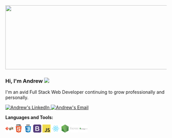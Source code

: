 <img src="https://cdn.dribbble.com/users/44708/screenshots/2694410/code.gif" height="200" width="1000">

### Hi, I'm Andrew <img src="https://media.giphy.com/media/hvRJCLFzcasrR4ia7z/giphy.gif" width="25px">
I'm an avid Full Stack Web Developer continuing to grow professionally and personally.

<a href="https://www.linkedin.com/in/andrew-peattie/">
  <img alt="Andrew's LinkedIn" height="32" width=“32” src="https://raw.githubusercontent.com/peterthehan/peterthehan/master/assets/linkedin.svg" />
</a>
<a href="mailto:drewpeattie@hotmail.com?subject=Hello%20Andrew">
  <img alt="Andrew's Email" height="32" width=“32” src="https://dma.org.uk/uploads/articles/T-circle-icons-mail.svg.png" />
</a>

<br>

**Languages and Tools:**  

<code><img height="25" width=“25” src="https://raw.githubusercontent.com/github/explore/80688e429a7d4ef2fca1e82350fe8e3517d3494d/topics/git/git.png"></code>
<code><img height="25" width=“25” src="https://raw.githubusercontent.com/github/explore/80688e429a7d4ef2fca1e82350fe8e3517d3494d/topics/html/html.png"></code>
<code><img height="25" width=“25” src="https://raw.githubusercontent.com/github/explore/80688e429a7d4ef2fca1e82350fe8e3517d3494d/topics/css/css.png"></code>
<code><img height="25" width=“25” src="https://raw.githubusercontent.com/github/explore/80688e429a7d4ef2fca1e82350fe8e3517d3494d/topics/bootstrap/bootstrap.png"></code>
<code><img height="25" width=“25” src="https://raw.githubusercontent.com/github/explore/80688e429a7d4ef2fca1e82350fe8e3517d3494d/topics/javascript/javascript.png"></code>
<code><img height="25" width=“25” src="https://raw.githubusercontent.com/github/explore/80688e429a7d4ef2fca1e82350fe8e3517d3494d/topics/react/react.png"></code>
<code><img height="25" width=“25” src="https://raw.githubusercontent.com/github/explore/80688e429a7d4ef2fca1e82350fe8e3517d3494d/topics/nodejs/nodejs.png"></code>
<code><img height="25" width=“25” src="https://raw.githubusercontent.com/github/explore/80688e429a7d4ef2fca1e82350fe8e3517d3494d/topics/express/express.png"></code>
<code><img height="25" width=“25” src="https://raw.githubusercontent.com/github/explore/80688e429a7d4ef2fca1e82350fe8e3517d3494d/topics/mongodb/mongodb.png"></code>

